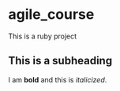 # agile_course
This is a ruby project

## This is a subheading

I am **bold** and this is *italicized*.